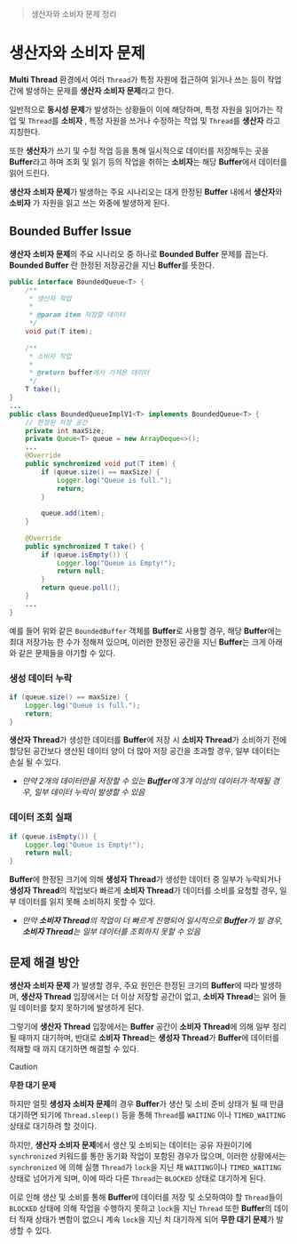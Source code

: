 > 생산자와 소비자 문제 정리

# 생산자와 소비자 문제
**Multi Thread** 환경에서 여러  `Thread`가 특정 자원에 접근하여 읽거나 쓰는 등이 작업 간에 발생하는 문제를 **생산자 소비자 문제**라고 한다.

일반적으로 **동시성 문제**가 발생하는 상황들이 이에 해당하며, 특정 자원을 읽어가는 작업 및 `Thread`를 **소비자** , 특정 자원을 쓰거나 수정하는 작업 및 `Thread`를 **생산자** 라고 지칭한다.

또한 **생산자**가 쓰기 및 수정 작업 등을 통해 일시적으로 데이터를 저장해두는 곳을 **Buffer**라고 하며 조회 및 읽기 등의 작업을 취하는 **소비자**는 해당 **Buffer**에서 데이터를 읽어 드린다.

**생산자 소비자 문제**가 발생하는 주요 시나리오는 대게 한정된 **Buffer** 내에서 **생산자**와 **소비자** 가 자원을 읽고 쓰는 와중에 발생하게 된다.

## Bounded Buffer Issue
**생산자 소비자 문제**의 주요 시나리오 중 하나로 **Bounded Buffer** 문제를 꼽는다. **Bounded Buffer** 란 한정된 저장공간을 지닌 **Buffer**를 뜻한다.

```java
public interface BoundedQueue<T> {  
    /**  
     * 생산자 작업  
     *  
     * @param item 저장할 데이터  
     */  
    void put(T item);  
  
    /**  
     * 소비자 작업  
     *  
     * @return buffer에서 가져온 데이터  
     */  
    T take();  
}
...
public class BoundedQueueImplV1<T> implements BoundedQueue<T> {  
	// 한정된 저장 공간
    private int maxSize;  
    private Queue<T> queue = new ArrayDeque<>();  
	...
    @Override  
    public synchronized void put(T item) {  
        if (queue.size() == maxSize) {  
            Logger.log("Queue is full.");  
            return;  
        }  
  
        queue.add(item);  
    }  
  
    @Override  
    public synchronized T take() {  
        if (queue.isEmpty()) {
	        Logger.log("Queue is Empty!");
	        return null;
        }
        return queue.poll();
    }  
    ...
}
```

예를 들어 위와 같은 `BoundedBuffer` 객체를 **Buffer**로 사용할 경우, 해당 **Buffer**에는 최대 저장가능 한 수가 정해져 있으며, 이러한 한정된 공간을 지닌 **Buffer**는 크게 아래와 같은 문제들을 야기할 수 있다.

### 생성 데이터 누락
```java
if (queue.size() == maxSize) {  
    Logger.log("Queue is full.");  
    return;  
}
```
**생산자 Thread**가 생성한 데이터를 **Buffer**에 저장 시 **소비자 Thread**가 소비하기 전에 할당된 공간보다 생산된 데이터 양이 더 많아 저장 공간을 초과할 경우, 일부 데이터는 손실 될 수 있다.
- *만약 2개의 데이터만을 저장할 수 있는 **Buffer**에 3개 이상의 데이터가 적재될 경우, 일부 데이터 누락이 발생할 수 있음*

### 데이터 조회 실패
```java
if (queue.isEmpty()) {
    Logger.log("Queue is Empty!");
    return null;
}
```
**Buffer**에 한정된 크기에 의해 **생성자 Thread**가 생성한 데이터 중 일부가 누락되거나 **생성자 Thread**의 작업보다 빠르게 **소비자 Thread**가 데이터를 소비를 요청할 경우, 일부 데이터를 읽지 못해 소비하지 못할 수 있다.
- *만약 **소비자 Thread**의 작업이 더 빠르게 진행되어 일시적으로 **Buffer**가 빌 경우, **소비자 Thread**는 일부 데이터를 조회하지 못할 수 있음*

## 문제 해결 방안
**생산자 소비자 문제** 가 발생할 경우, 주요 원인은 한정된 크기의 **Buffer**에 따라 발생하며, **생산자 Thread** 입장에서는 더 이상 저장할 공간이 없고, **소비자 Thread**는 읽어 들일 데이터를 찾지 못하기에 발생하게 된다.

그렇기에 **생산자 Thread** 입장에서는 **Buffer** 공간이 **소비자 Thread**에 의해 일부 정리될 때까지 대기하며, 반대로 **소비자 Thread**는 **생성자 Thread**가 **Buffer**에 데이터를 적재할 때 까지 대기하면 해결할 수 있다.

> [!CAUTION]
> **무한 대기 문제**
> 
> 하지만 얼핏 **생성자 소비자 문제**의 경우 **Buffer**가 생산 및 소비 준비 상태가 될 때 만큼 대기하면 되기에 `Thread.sleep()` 등을 통해 `Thread`를 `WAITING` 이나 `TIMED_WAITING` 상태로 대기하려 할 것이다.
> 
> 하지만, **생산자 소비자 문제**에서 생산 및 소비되는 데이터는 공유 자원이기에 `synchronized` 키워드를 통한 동기화 작업이 포함된 경우가 많으며, 이러한 상황에서는 `synchronized` 에 의해 실행 `Thread`가 `lock`을 지닌 채 `WAITING`이나 `TIMED_WAITING` 상태로 넘어가게 되며, 이에 따라 다른 `Thread`는 `BLOCKED` 상태로 대기하게 된다.
> 
> 이로 인해 생산 및 소비를 통해 **Buffer**에 데이터를 저장 및 소모하여야 할 `Thread`들이 `BLOCKED` 상태에 의해 작업을 수행하지 못하고 `lock`을 지닌 `Thread` 또한 **Buffer**의 데이터 적재 상태가 변함이 없으니 계속 `lock`을 지닌 치 대기하게 되어 **무한 대기 문제**가 발생할 수 있다.